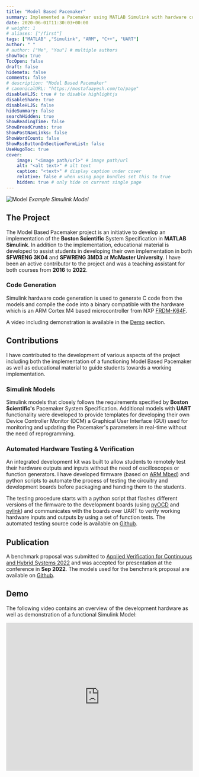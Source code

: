 ```yaml
---
title: "Model Based Pacemaker"
summary: Implemented a Pacemaker using MATLAB Simulink with hardware code generation for NXP FRDM-K64F
date: 2020-06-01T11:30:03+00:00
# weight: 1
# aliases: ["/first"]
tags: ["MATLAB" ,"Simulink", "ARM", "C++", "UART"]
author: " "
# author: ["Me", "You"] # multiple authors
showToc: true
TocOpen: false
draft: false
hidemeta: false
comments: false
# description: "Model Based Pacemaker"
# canonicalURL: "https://mostafaayesh.com/to/page"
disableHLJS: true # to disable highlightjs
disableShare: true
disableHLJS: false
hideSummary: false
searchHidden: true
ShowReadingTime: false
ShowBreadCrumbs: true
ShowPostNavLinks: false
ShowWordCount: false
ShowRssButtonInSectionTermList: false
UseHugoToc: true
cover:
    image: "<image path/url>" # image path/url
    alt: "<alt text>" # alt text
    caption: "<text>" # display caption under cover
    relative: false # when using page bundles set this to true
    hidden: true # only hide on current single page
---
```

![Model](/images/pacemaker/model.png)
*Example Simulink Model*
## The Project
The Model Based Pacemaker project is an initiative to develop an implementation of the **Boston Scientific** System Specification in **MATLAB Simulink**. In addition to the implementation, educational material is developed to assist students in developing their own implementation in both **SFWRENG 3K04** and **SFWRENG 3MD3** at **McMaster University**. I have been an active contributor to the project and was a teaching assistant for both courses from **2016** to **2022**. 

### Code Generation
Simulink hardware code generation is used to generate C code from the models and compile the code into a binary compatible with the hardware which is an ARM Cortex M4 based microcontroller from NXP [FRDM-K64F](https://www.nxp.com/design/development-boards/freedom-development-boards/mcu-boards/freedom-development-platform-for-kinetis-k64-k63-and-k24-mcus:FRDM-K64F). 

A video including demonstration is available in the [Demo](#demo) section. 

## Contributions
I have contributed to the development of various aspects of the project including both the implementation of a functioning Model Based Pacemaker as well as educational material to guide students towards a working implementation.

### Simulink Models
Simulink models that closely follows the requirements specified by **Boston Scientific's** Pacemaker System Specification. Additional models with **UART** functionality were developed to provide templates for developing their own Device Controller Monitor (DCM) a Graphical User Interface (GUI) used for monitoring and updating the Pacemaker's parameters in real-time without the need of reprogramming.

### Automated Hardware Testing & Verification
An integrated development kit was built to allow students to remotely test their hardware outputs and inputs without the need of oscilloscopes or function generators. I have developed firmware (based on [ARM Mbed](https://os.mbed.com/)) and python scripts to automate the process of testing the circuitry and development boards before packaging and handing them to the students.

The testing procedure starts with a python script that flashes different versions of the firmware to the development boards (using [pyOCD](https://github.com/pyocd/pyOCD) and [pylink](https://github.com/square/pylink)) and communicates with the boards over UART to verify working hardware inputs and outputs by using a set of function tests. The automated testing source code is available on [Github](https://github.com/theguymeyer/heartview/tree/master/course_dev/testing).

<!-- ### Educational Material
> "You never really know something until you teach it to someone else" - John C. Maxwell
 -->

## Publication
A benchmark proposal was submitted to [Applied Verification for Continuous and Hybrid Systems 2022](https://cps-vo.org/group/ARCH) and was accepted for presentation at the conference in **Sep 2022**. The models used for the benchmark proposal are available on [Github](https://github.com/3md3/3md3).


## Demo
The following video contains an overview of the development hardware as well as demonstration of a functional Simulink Model:
<iframe width="100%" height="400" src="https://www.youtube.com/embed/af1o3PwmRa4" title="YouTube video player" frameborder="0" allow="accelerometer; autoplay; clipboard-write; encrypted-media; gyroscope; picture-in-picture" allowfullscreen></iframe>